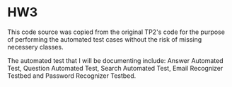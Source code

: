 # HW3
This code source was copied from the original TP2's code for the purpose of performing the automated test  cases without the risk of missing necessery classes. 

The automated test that I will be documenting include: Answer Automated Test, Question Automated Test, Search Automated Test, Email Recognizer Testbed and Password Recognizer Testbed.
